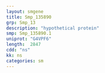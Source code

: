 ```yaml
---
layout: smgene
title: Smp_135890
grp: Smp_13
description: "hypothetical protein"
smp: Smp_135890.1
uniprot: "G4VPF6"
length:  2847
cdd: "ns"
kk: ns
categories: sm
---
```

